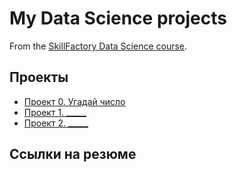 # My Data Science projects

From the [SkillFactory Data Science course](https://skillfactory.ru/data-scientis).

## Проекты

* [Проект 0. Угадай число](https://github.com/ESPxtone/sf_data_science/tree/main/guess_number_task)
* [Проект 1. _____]()
* [Проект 2. _____]()

## Ссылки на резюме